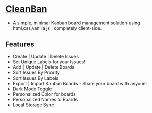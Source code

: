 
# [CleanBan](https://cleanban.vercel.app/)

- A simple, minimal Kanban board management solution using html,css,vanilla js , completely client-side.

## Features
- Create | Update | Delete Issues
- Set Unique Labels for your Issues!
- Add | Update | Delete Boards
- Sort Issues By Priority
- Sort Issues By Labels
- Export | Import Kanban Boards - Share your board with anyone!
- Dark Mode Toggle
- Personalized Color for boards
- Personalized Names to Boards
- Local Storage Sync
